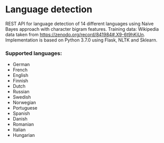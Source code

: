 # Language detection

REST API for language detection of 14 different languages using Naive Bayes approach with character bigram features. Training data: Wikipedia data taken from https://zenodo.org/record/841984#.X9-6t9hKiUn. Implementation is based on Python 3.7.0 using Flask, NLTK and Sklearn. 

### Supported languages:

- German
- French
- English
- Finnish
- Dutch
- Russian
- Swedish
- Norwegian
- Portuguese
- Spanish
- Danish
- Romanian
- Italian
- Hungarian
